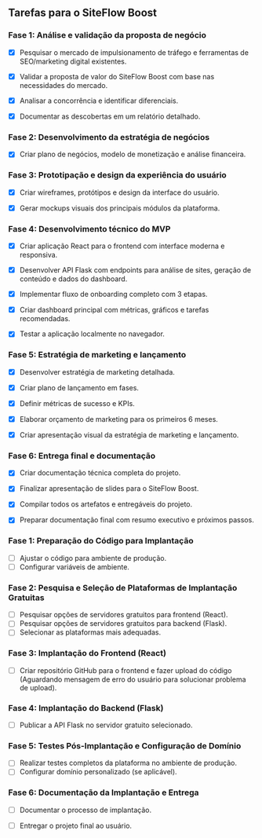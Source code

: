 ## Tarefas para o SiteFlow Boost

### Fase 1: Análise e validação da proposta de negócio
- [x] Pesquisar o mercado de impulsionamento de tráfego e ferramentas de SEO/marketing digital existentes.
- [x] Validar a proposta de valor do SiteFlow Boost com base nas necessidades do mercado.
- [x] Analisar a concorrência e identificar diferenciais.
- [x] Documentar as descobertas em um relatório detalhado.


### Fase 2: Desenvolvimento da estratégia de negócios
- [x] Criar plano de negócios, modelo de monetização e análise financeira.



### Fase 3: Prototipação e design da experiência do usuário
- [x] Criar wireframes, protótipos e design da interface do usuário.
- [x] Gerar mockups visuais dos principais módulos da plataforma.


### Fase 4: Desenvolvimento técnico do MVP
- [x] Criar aplicação React para o frontend com interface moderna e responsiva.
- [x] Desenvolver API Flask com endpoints para análise de sites, geração de conteúdo e dados do dashboard.
- [x] Implementar fluxo de onboarding completo com 3 etapas.
- [x] Criar dashboard principal com métricas, gráficos e tarefas recomendadas.
- [x] Testar a aplicação localmente no navegador.


### Fase 5: Estratégia de marketing e lançamento
- [x] Desenvolver estratégia de marketing detalhada.
- [x] Criar plano de lançamento em fases.
- [x] Definir métricas de sucesso e KPIs.
- [x] Elaborar orçamento de marketing para os primeiros 6 meses.
- [x] Criar apresentação visual da estratégia de marketing e lançamento.


### Fase 6: Entrega final e documentação
- [x] Criar documentação técnica completa do projeto.
- [x] Finalizar apresentação de slides para o SiteFlow Boost.
- [x] Compilar todos os artefatos e entregáveis do projeto.
- [x] Preparar documentação final com resumo executivo e próximos passos.



### Fase 1: Preparação do Código para Implantação
- [ ] Ajustar o código para ambiente de produção.
- [ ] Configurar variáveis de ambiente.

### Fase 2: Pesquisa e Seleção de Plataformas de Implantação Gratuitas
- [ ] Pesquisar opções de servidores gratuitos para frontend (React).
- [ ] Pesquisar opções de servidores gratuitos para backend (Flask).
- [ ] Selecionar as plataformas mais adequadas.

### Fase 3: Implantação do Frontend (React)
- [ ] Criar repositório GitHub para o frontend e fazer upload do código (Aguardando mensagem de erro do usuário para solucionar problema de upload).

### Fase 4: Implantação do Backend (Flask)
- [ ] Publicar a API Flask no servidor gratuito selecionado.

### Fase 5: Testes Pós-Implantação e Configuração de Domínio
- [ ] Realizar testes completos da plataforma no ambiente de produção.
- [ ] Configurar domínio personalizado (se aplicável).

### Fase 6: Documentação da Implantação e Entrega
- [ ] Documentar o processo de implantação.
- [ ] Entregar o projeto final ao usuário.

